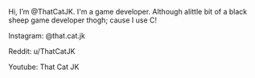 Hi, I’m @ThatCatJK. I'm a game developer. Although alittle bit of a black sheep game developer thogh; cause I use C!

Instagram: @that.cat.jk

Reddit: u/ThatCatJK

Youtube: That Cat JK

<!---
ThatCatJK/ThatCatJK is a ✨ special ✨ repository because its `README.md` (this file) appears on your GitHub profile.
You can click the Preview link to take a look at your changes.
--->
